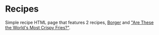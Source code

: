 # Recipes
Simple recipe HTML page that features 2 recipes, [Borger](https://www.allrecipes.com/recipe/25473/the-perfect-basic-burger/) and ["Are These the World's Most Crispy Fries?"](https://www.allrecipes.com/recipe/50223/homemade-crispy-seasoned-french-fries/).